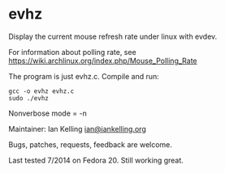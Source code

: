 evhz
====

Display the current mouse refresh rate under linux with evdev.

For information about polling rate, see https://wiki.archlinux.org/index.php/Mouse_Polling_Rate

The program is just evhz.c. Compile and run:

    gcc -o evhz evhz.c
    sudo ./evhz

Nonverbose mode = -n

Maintainer: Ian Kelling <ian@iankelling.org>

Bugs, patches, requests, feedback are welcome.

Last tested 7/2014 on Fedora 20. Still working great. 